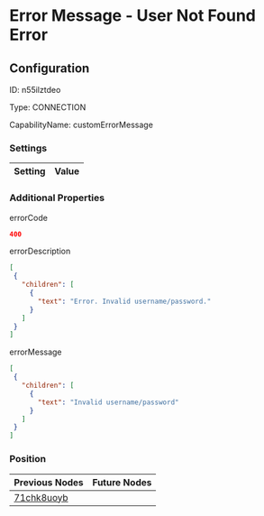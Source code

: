 # Error Message - User Not Found Error
## Configuration
ID:  n55ilztdeo

Type: CONNECTION 

CapabilityName: customErrorMessage

### Settings
| Setting | Value  |
| :------------------------ | ---------------------------------------- |
 




### Additional Properties
errorCode
 ```json 
400
```


errorDescription
 ```json 
[
  {
    "children": [
      {
        "text": "Error. Invalid username/password."
      }
    ]
  }
]
```


errorMessage
 ```json 
[
  {
    "children": [
      {
        "text": "Invalid username/password"
      }
    ]
  }
]
```




### Position
| Previous Nodes | Future Nodes |
| :------------- | ------------ |
| [71chk8uoyb](./71chk8uoyb.md) |  |